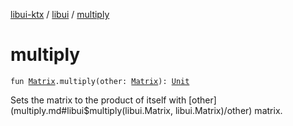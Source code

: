 [libui-ktx](../index.md) / [libui](index.md) / [multiply](./multiply.md)

# multiply

`fun `[`Matrix`](-matrix/index.md)`.multiply(other: `[`Matrix`](-matrix/index.md)`): `[`Unit`](https://kotlinlang.org/api/latest/jvm/stdlib/kotlin/-unit/index.html)

Sets the matrix to the product of itself with [other](multiply.md#libui$multiply(libui.Matrix, libui.Matrix)/other) matrix.

